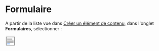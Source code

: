 # Formulaire

A partir de la liste vue dans [Créer un élément de contenu](../creer-un-element-de-contenu.md), dans l'onglet **Formulaires**, sélectionner : 

![Form](../../.gitbook/assets/image%20%2823%29.png)

